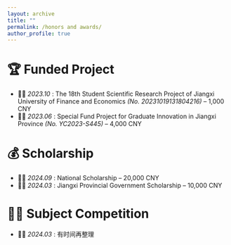 ```yaml
---
layout: archive
title: ""
permalink: /honors and awards/
author_profile: true
---
```


# 🏆 Funded Project
- 🎉🎉 *2023.10* :  The 18th Student Scientific Research Project of Jiangxi University of Finance and Economics *(No. 20231019131804216)* – 1,000 CNY
- 🎉🎉 *2023.06* :  Special Fund Project for Graduate Innovation in Jiangxi Province *(No. YC2023-S445)* – 4,000 CNY

# 💰 Scholarship
- 🎉🎉 *2024.09* :  National Scholarship – 20,000 CNY
- 🎉🎉 *2024.03* :  Jiangxi Provincial Government Scholarship – 10,000 CNY

# 🐱‍🏍 Subject Competition
- 🎉🎉 *2024.03* :  有时间再整理
